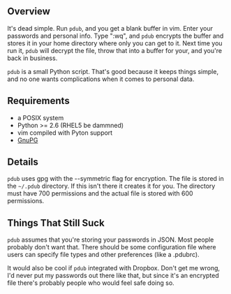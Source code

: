 Overview
--------

It's dead simple.  Run `pdub`, and you get a blank buffer in vim.  Enter your
passwords and personal info.  Type ":wq", and `pdub` encrypts the buffer and
stores it in your home directory where only you can get to it.  Next time you
run it, `pdub` will decrypt the file, throw that into a buffer for your, and
you're back in business.

`pdub` is a small Python script.  That's good because it keeps things simple,
and no one wants complications when it comes to personal data.


Requirements
------------

 - a POSIX system
 - Python >= 2.6 (RHEL5 be dammned)
 - vim compiled with Pyton support
 - [GnuPG](http://www.gnupg.org/)


Details
-------

`pdub` uses gpg with the --symmetric flag for encryption.  The file is stored
in the `~/.pdub` directory.  If this isn't there it creates it for you.  The
directory must have 700 permissions and the actual file is stored with 600
permissions.


Things That Still Suck
----------------------

`pdub` assumes that you're storing your passwords in JSON.  Most people
probably don't want that.  There should be some configuration file where users
can specify file types and other preferences (like a .pdubrc).

It would also be cool if `pdub` integrated with Dropbox.  Don't get me wrong,
I'd never put my passwords out there like that, but since it's an encrypted
file there's probably people who would feel safe doing so.
